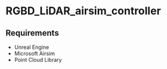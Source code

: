 # RGBD_LiDAR_airsim_controller

## Requirements
* Unreal Engine
* Microsoft Airsim
* Point Cloud Library